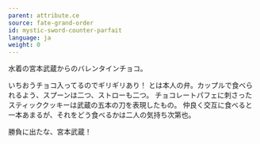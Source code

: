 ```yaml
---
parent: attribute.ce
source: fate-grand-order
id: mystic-sword-counter-parfait
language: ja
weight: 0
---
```


水着の宮本武蔵からのバレンタインチョコ。

いちおうチョコ入ってるのでギリギリあり！
とは本人の弁。カップルで食べられるよう、スプーンは二つ、ストローも二つ。
チョコレートパフェに刺さったスティッククッキーは武蔵の五本の刀を表現したもの。
仲良く交互に食べると一本あまるが、それをどう食べるかは二人の気持ち次第也。

勝負に出たな、宮本武蔵！

